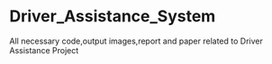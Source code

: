 # Driver_Assistance_System
All necessary code,output images,report and paper related to Driver Assistance Project
